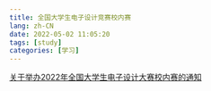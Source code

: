 ```yaml
---
title: 全国大学生电子设计竞赛校内赛
lang: zh-CN
date: 2022-05-02 11:05:20
tags: [study]
categories: [学习]
---
```


[关于举办2022年全国大学生电子设计大赛校内赛的通知](关于举办2022年全国大学生电子设计大赛校内赛的通知_智慧海大门户.pdf)
